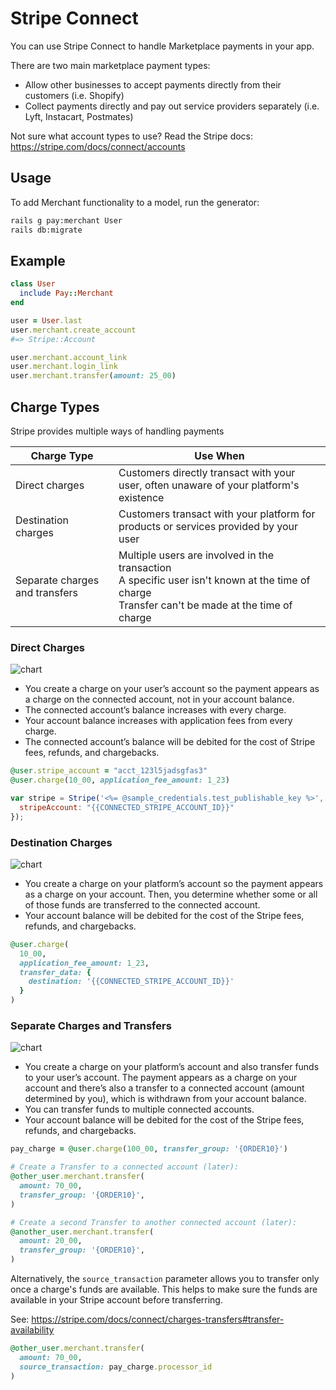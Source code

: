 # Stripe Connect

You can use Stripe Connect to handle Marketplace payments in your app.

There are two main marketplace payment types:

* Allow other businesses to accept payments directly from their customers (i.e. Shopify)
* Collect payments directly and pay out service providers separately (i.e. Lyft, Instacart, Postmates)

Not sure what account types to use? Read the Stripe docs: https://stripe.com/docs/connect/accounts

## Usage

To add Merchant functionality to a model, run the generator:

```bash
rails g pay:merchant User
rails db:migrate
```

## Example

```ruby
class User
  include Pay::Merchant
end

user = User.last
user.merchant.create_account
#=> Stripe::Account

user.merchant.account_link
user.merchant.login_link
user.merchant.transfer(amount: 25_00)
```

## Charge Types

Stripe provides multiple ways of handling payments

| Charge Type | Use When |
| ------------- | ------------- |
| Direct charges	| Customers directly transact with your user, often unaware of your platform's existence |
| Destination charges	| Customers transact with your platform for products or services provided by your user |
| Separate charges and transfers | Multiple users are involved in the transaction <br />A specific user isn't known at the time of charge<br />Transfer can't be made at the time of charge |

### Direct Charges

![chart](https://stripe.com/img/docs/connect/direct_charges.svg)

* You create a charge on your user’s account so the payment appears as a charge on the connected account, not in your account balance.
* The connected account’s balance increases with every charge.
* Your account balance increases with application fees from every charge.
* The connected account’s balance will be debited for the cost of Stripe fees, refunds, and chargebacks.

```ruby
@user.stripe_account = "acct_123l5jadsgfas3"
@user.charge(10_00, application_fee_amount: 1_23)
```

```javascript
var stripe = Stripe('<%= @sample_credentials.test_publishable_key %>', {
  stripeAccount: "{{CONNECTED_STRIPE_ACCOUNT_ID}}"
});
```

### Destination Charges

![chart](https://stripe.com/img/docs/connect/application_fee_amount.svg)

* You create a charge on your platform’s account so the payment appears as a charge on your account. Then, you determine whether some or all of those funds are transferred to the connected account.
* Your account balance will be debited for the cost of the Stripe fees, refunds, and chargebacks.

```ruby
@user.charge(
  10_00,
  application_fee_amount: 1_23,
  transfer_data: {
    destination: '{{CONNECTED_STRIPE_ACCOUNT_ID}}'
  }
)
```

### Separate Charges and Transfers

![chart](https://stripe.com/img/docs/connect/charges_transfers.svg)

* You create a charge on your platform’s account and also transfer funds to your user’s account. The payment appears as a charge on your account and there’s also a transfer to a connected account (amount determined by you), which is withdrawn from your account balance.
* You can transfer funds to multiple connected accounts.
* Your account balance will be debited for the cost of the Stripe fees, refunds, and chargebacks.

```ruby
pay_charge = @user.charge(100_00, transfer_group: '{ORDER10}')

# Create a Transfer to a connected account (later):
@other_user.merchant.transfer(
  amount: 70_00,
  transfer_group: '{ORDER10}',
)

# Create a second Transfer to another connected account (later):
@another_user.merchant.transfer(
  amount: 20_00,
  transfer_group: '{ORDER10}',
)
```

Alternatively, the `source_transaction` parameter allows you to transfer only once a charge's funds are available. This helps to make sure the funds are available in your Stripe account before transferring.

See: https://stripe.com/docs/connect/charges-transfers#transfer-availability

```ruby
@other_user.merchant.transfer(
  amount: 70_00,
  source_transaction: pay_charge.processor_id
)
```
